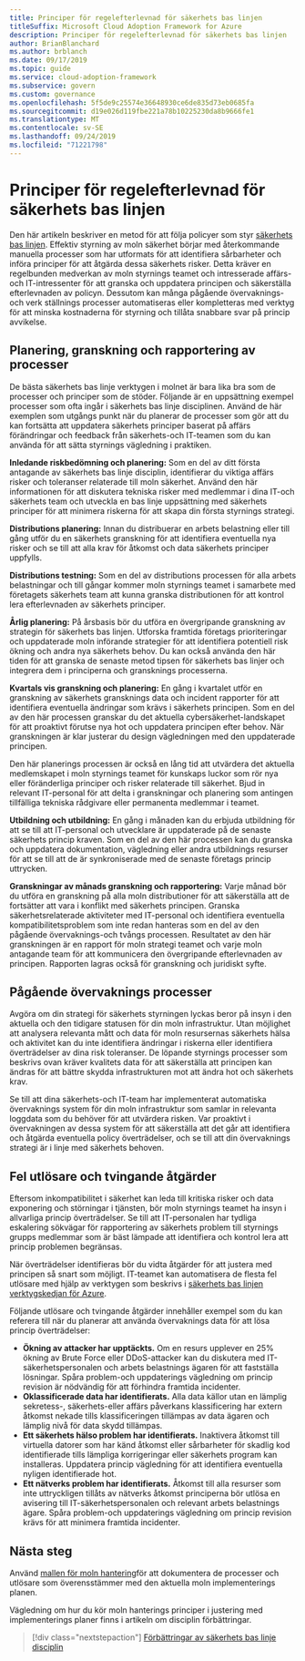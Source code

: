 ```yaml
---
title: Principer för regelefterlevnad för säkerhets bas linjen
titleSuffix: Microsoft Cloud Adoption Framework for Azure
description: Principer för regelefterlevnad för säkerhets bas linjen
author: BrianBlanchard
ms.author: brblanch
ms.date: 09/17/2019
ms.topic: guide
ms.service: cloud-adoption-framework
ms.subservice: govern
ms.custom: governance
ms.openlocfilehash: 5f5de9c25574e36648930ce6de835d73eb0685fa
ms.sourcegitcommit: d19e026d119fbe221a78b10225230da8b9666fe1
ms.translationtype: MT
ms.contentlocale: sv-SE
ms.lasthandoff: 09/24/2019
ms.locfileid: "71221798"
---
```

# <a name="security-baseline-policy-compliance-processes"></a>Principer för regelefterlevnad för säkerhets bas linjen

Den här artikeln beskriver en metod för att följa policyer som styr [säkerhets bas linjen](./index.md). Effektiv styrning av moln säkerhet börjar med återkommande manuella processer som har utformats för att identifiera sårbarheter och införa principer för att åtgärda dessa säkerhets risker. Detta kräver en regelbunden medverkan av moln styrnings teamet och intresserade affärs-och IT-intressenter för att granska och uppdatera principen och säkerställa efterlevnaden av policyn. Dessutom kan många pågående övervaknings-och verk ställnings processer automatiseras eller kompletteras med verktyg för att minska kostnaderna för styrning och tillåta snabbare svar på princip avvikelse.

## <a name="planning-review-and-reporting-processes"></a>Planering, granskning och rapportering av processer

De bästa säkerhets bas linje verktygen i molnet är bara lika bra som de processer och principer som de stöder. Följande är en uppsättning exempel processer som ofta ingår i säkerhets bas linje disciplinen. Använd de här exemplen som utgångs punkt när du planerar de processer som gör att du kan fortsätta att uppdatera säkerhets principer baserat på affärs förändringar och feedback från säkerhets-och IT-teamen som du kan använda för att sätta styrnings vägledning i praktiken.

**Inledande riskbedömning och planering:** Som en del av ditt första antagande av säkerhets bas linje disciplin, identifierar du viktiga affärs risker och toleranser relaterade till moln säkerhet. Använd den här informationen för att diskutera tekniska risker med medlemmar i dina IT-och säkerhets team och utveckla en bas linje uppsättning med säkerhets principer för att minimera riskerna för att skapa din första styrnings strategi.

**Distributions planering:** Innan du distribuerar en arbets belastning eller till gång utför du en säkerhets granskning för att identifiera eventuella nya risker och se till att alla krav för åtkomst och data säkerhets principer uppfylls.

**Distributions testning:** Som en del av distributions processen för alla arbets belastningar och till gångar kommer moln styrnings teamet i samarbete med företagets säkerhets team att kunna granska distributionen för att kontrol lera efterlevnaden av säkerhets principer.

**Årlig planering:** På årsbasis bör du utföra en övergripande granskning av strategin för säkerhets bas linjen. Utforska framtida företags prioriteringar och uppdaterade moln införande strategier för att identifiera potentiell risk ökning och andra nya säkerhets behov. Du kan också använda den här tiden för att granska de senaste metod tipsen för säkerhets bas linjer och integrera dem i principerna och gransknings processerna.

**Kvartals vis granskning och planering:** En gång i kvartalet utför en granskning av säkerhets gransknings data och incident rapporter för att identifiera eventuella ändringar som krävs i säkerhets principen. Som en del av den här processen granskar du det aktuella cybersäkerhet-landskapet för att proaktivt förutse nya hot och uppdatera principen efter behov. När granskningen är klar justerar du design vägledningen med den uppdaterade principen.

Den här planerings processen är också en lång tid att utvärdera det aktuella medlemskapet i moln styrnings teamet för kunskaps luckor som rör nya eller föränderliga principer och risker relaterade till säkerhet. Bjud in relevant IT-personal för att delta i granskningar och planering som antingen tillfälliga tekniska rådgivare eller permanenta medlemmar i teamet.

**Utbildning och utbildning:** En gång i månaden kan du erbjuda utbildning för att se till att IT-personal och utvecklare är uppdaterade på de senaste säkerhets princip kraven. Som en del av den här processen kan du granska och uppdatera dokumentation, vägledning eller andra utbildnings resurser för att se till att de är synkroniserade med de senaste företags princip uttrycken.

**Granskningar av månads granskning och rapportering:** Varje månad bör du utföra en granskning på alla moln distributioner för att säkerställa att de fortsätter att vara i konflikt med säkerhets principen. Granska säkerhetsrelaterade aktiviteter med IT-personal och identifiera eventuella kompatibilitetsproblem som inte redan hanteras som en del av den pågående övervaknings-och tvångs processen. Resultatet av den här granskningen är en rapport för moln strategi teamet och varje moln antagande team för att kommunicera den övergripande efterlevnaden av principen. Rapporten lagras också för granskning och juridiskt syfte.

## <a name="ongoing-monitoring-processes"></a>Pågående övervaknings processer

Avgöra om din strategi för säkerhets styrningen lyckas beror på insyn i den aktuella och den tidigare statusen för din moln infrastruktur. Utan möjlighet att analysera relevanta mått och data för moln resursernas säkerhets hälsa och aktivitet kan du inte identifiera ändringar i riskerna eller identifiera överträdelser av dina risk toleranser. De löpande styrnings processer som beskrivs ovan kräver kvalitets data för att säkerställa att principen kan ändras för att bättre skydda infrastrukturen mot att ändra hot och säkerhets krav.

Se till att dina säkerhets-och IT-team har implementerat automatiska övervaknings system för din moln infrastruktur som samlar in relevanta loggdata som du behöver för att utvärdera risken. Var proaktivt i övervakningen av dessa system för att säkerställa att det går att identifiera och åtgärda eventuella policy överträdelser, och se till att din övervaknings strategi är i linje med säkerhets behoven.

## <a name="violation-triggers-and-enforcement-actions"></a>Fel utlösare och tvingande åtgärder

Eftersom inkompatibilitet i säkerhet kan leda till kritiska risker och data exponering och störningar i tjänsten, bör moln styrnings teamet ha insyn i allvarliga princip överträdelser. Se till att IT-personalen har tydliga eskalering sökvägar för rapportering av säkerhets problem till styrnings grupps medlemmar som är bäst lämpade att identifiera och kontrol lera att princip problemen begränsas.

När överträdelser identifieras bör du vidta åtgärder för att justera med principen så snart som möjligt. IT-teamet kan automatisera de flesta fel utlösare med hjälp av verktygen som beskrivs i [säkerhets bas linjen verktygskedjan för Azure](./toolchain.md).

Följande utlösare och tvingande åtgärder innehåller exempel som du kan referera till när du planerar att använda övervaknings data för att lösa princip överträdelser:

- **Ökning av attacker har upptäckts.** Om en resurs upplever en 25% ökning av Brute Force eller DDoS-attacker kan du diskutera med IT-säkerhetspersonalen och arbets belastnings ägaren för att fastställa lösningar. Spåra problem-och uppdaterings vägledning om princip revision är nödvändig för att förhindra framtida incidenter.
- **Oklassificerade data har identifierats.** Alla data källor utan en lämplig sekretess-, säkerhets-eller affärs påverkans klassificering har extern åtkomst nekade tills klassificeringen tillämpas av data ägaren och lämplig nivå för data skydd tillämpas.
- **Ett säkerhets hälso problem har identifierats.** Inaktivera åtkomst till virtuella datorer som har känd åtkomst eller sårbarheter för skadlig kod identifierade tills lämpliga korrigeringar eller säkerhets program kan installeras. Uppdatera princip vägledning för att identifiera eventuella nyligen identifierade hot.
- **Ett nätverks problem har identifierats.** Åtkomst till alla resurser som inte uttryckligen tillåts av nätverks åtkomst principerna bör utlösa en avisering till IT-säkerhetspersonalen och relevant arbets belastnings ägare. Spåra problem-och uppdaterings vägledning om princip revision krävs för att minimera framtida incidenter.

## <a name="next-steps"></a>Nästa steg

Använd [mallen för moln hantering](./template.md)för att dokumentera de processer och utlösare som överensstämmer med den aktuella moln implementerings planen.

Vägledning om hur du kör moln hanterings principer i justering med implementerings planer finns i artikeln om disciplin förbättringar.

> [!div class="nextstepaction"]
> [Förbättringar av säkerhets bas linje disciplin](./discipline-improvement.md)
